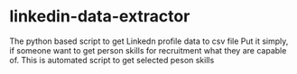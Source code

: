 # linkedin-data-extractor
The python based script to get Linkedn profile data to csv file
Put it simply, if someone want to get person skills for recruitment what they are capable of. This is automated script to get selected peson skills

